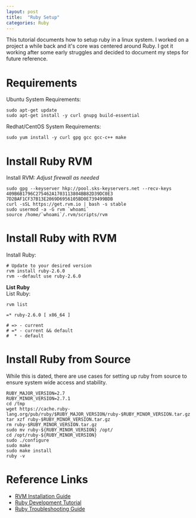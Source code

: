 ```yaml
---
layout: post
title:  "Ruby Setup"
categories: Ruby
---
```


This tutorial documents how to setup ruby in a linux system. I worked on a project a while back and it's core was centered
around Ruby. I got it working after some early struggles and decided to document my steps for future reference.


# Requirements
Ubuntu System Requirements:
```
sudo apt-get update
sudo apt-get install -y curl gnupg build-essential
```

Redhat/CentOS System Requirements:
```
sudo yum install -y curl gpg gcc gcc-c++ make
```


# Install Ruby RVM
Install RVM: *Adjust firewall as needed*
```
sudo gpg --keyserver hkp://pool.sks-keyservers.net --recv-keys 409B6B1796C275462A1703113804BB82D39DC0E3 7D2BAF1CF37B13E2069D6956105BD0E739499BDB
curl -sSL https://get.rvm.io | bash -s stable
sudo usermod -a -G rvm `whoami`
source /home/`whoami`/.rvm/scripts/rvm
```


# Install Ruby with RVM
Install Ruby: 
```
# Update to your desired version
rvm install ruby-2.6.0
rvm --default use ruby-2.6.0
```


**List Ruby**<br>
List Ruby: 
```
rvm list

=* ruby-2.6.0 [ x86_64 ]

# => - current
# =* - current && default
#  * - default
```

# Install Ruby from Source
While this is dated, there are use cases for setting up ruby from source to ensure system wide access and stability.
```
RUBY_MAJOR_VERSION=2.7
RUBY_MINOR_VERSION=2.7.1
cd /tmp
wget https://cache.ruby-lang.org/pub/ruby/$RUBY_MAJOR_VERSION/ruby-$RUBY_MINOR_VERSION.tar.gz
tar xzf ruby-$RUBY_MINOR_VERSION.tar.gz
rm ruby-$RUBY_MINOR_VERSION.tar.gz
sudo mv ruby-${RUBY_MINOR_VERSION} /opt/
cd /opt/ruby-${RUBY_MINOR_VERSION}
sudo ./configure
sudo make
sudo make install
ruby -v
```




# Reference Links
* [RVM Installation Guide](https://rvm.io/rvm/install)
* [Ruby Development Tutorial](https://www.phusionpassenger.com/library/walkthroughs/deploy/ruby/ownserver/nginx/oss/install_language_runtime.html)
* [Ruby Troubleshooting Guide](https://bundler.io/guides/rubygems_tls_ssl_troubleshooting_guide.html?utm_source=ruby-ssl-check#troubleshooting-protocol-errors)
